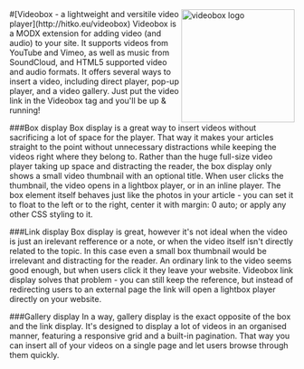 <img src="https://cloud.githubusercontent.com/assets/4700881/10467953/b5fb0616-71fc-11e5-9847-0e2afd05ff1f.png" alt="videobox logo" width="200" align="right">
#[Videobox - a lightweight and versitile video player](http://hitko.eu/videobox)
Videobox is a MODX extension for adding video (and audio) to your site. It supports videos from YouTube and Vimeo, as well as music from SoundCloud, and HTML5 supported video and audio formats. It offers several ways to insert a video, including direct player, pop-up player, and a video gallery. Just put the video link in the Videobox tag and you'll be up & running!

###Box display
Box display is a great way to insert videos without sacrificing a lot of space for the player. That way it makes your articles straight to the point without unnecessary distractions while keeping the videos right where they belong to. Rather than the huge full-size video player taking up space and distracting the reader, the box display only shows a small video thumbnail with an optional title. When user clicks the thumbnail, the video opens in a lightbox player, or in an inline player. The box element itself behaves just like the photos in your article - you can set it to float to the left or to the right, center it with margin: 0 auto; or apply any other CSS styling to it.

###Link display
Box display is great, however it's not ideal when the video is just an irelevant refference or a note, or when the video itself isn't directly related to the topic. In this case even a small box thumbnail would be irrelevant and distracting for the reader. An ordinary link to the video seems good enough, but when users click it they leave your website. Videobox link display solves that problem - you can still keep the reference, but instead of redirecting users to an external page the link will open a lightbox player directly on your website.

###Gallery display
In a way, gallery display is the exact opposite of the box and the link display. It's designed to display a lot of videos in an organised manner, featuring a responsive grid and a built-in pagination. That way you can insert all of your videos on a single page and let users browse through them quickly.